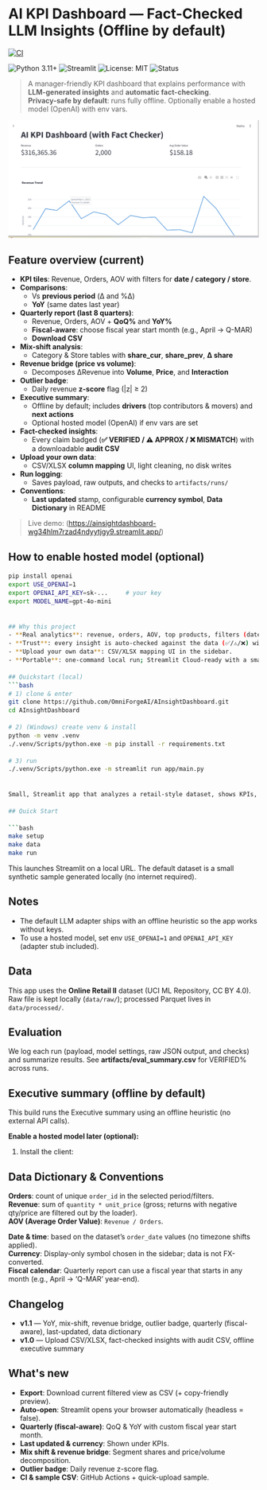 # AI KPI Dashboard — Fact-Checked LLM Insights (Offline by default)

[![CI](https://github.com/OmniForgeAI/AInsightDashboard/actions/workflows/ci.yml/badge.svg)](https://github.com/OmniForgeAI/AInsightDashboard/actions/workflows/ci.yml)

![Python 3.11+](https://img.shields.io/badge/Python-3.11%2B-blue)
![Streamlit](https://img.shields.io/badge/Streamlit-1.x-FF4B4B?logo=streamlit&logoColor=white)
![License: MIT](https://img.shields.io/badge/License-MIT-green)
![Status](https://img.shields.io/badge/Status-Active-brightgreen)

> A manager-friendly KPI dashboard that explains performance with **LLM-generated insights** and **automatic fact-checking**.  
> **Privacy-safe by default**: runs fully offline. Optionally enable a hosted model (OpenAI) with env vars.

<!-- Screenshot -->
<p align="center">
  <img src="artifacts/dashboard_realdata.png" alt="Dashboard screenshot" width="900"/>
</p>

## Feature overview (current)

- **KPI tiles**: Revenue, Orders, AOV with filters for **date / category / store**.
- **Comparisons**: 
  - Vs **previous period** (Δ and %Δ)
  - **YoY** (same dates last year)
- **Quarterly report (last 8 quarters)**:
  - Revenue, Orders, AOV + **QoQ%** and **YoY%**
  - **Fiscal-aware**: choose fiscal year start month (e.g., April → Q-MAR)
  - **Download CSV**
- **Mix-shift analysis**:
  - Category & Store tables with **share_cur**, **share_prev**, **Δ share**
- **Revenue bridge (price vs volume)**:
  - Decomposes ΔRevenue into **Volume**, **Price**, and **Interaction**
- **Outlier badge**:
  - Daily revenue **z-score** flag (|z| ≥ 2)
- **Executive summary**:
  - Offline by default; includes **drivers** (top contributors & movers) and **next actions**
  - Optional hosted model (OpenAI) if env vars are set
- **Fact-checked insights**:
  - Every claim badged (**✅ VERIFIED / ⚠️ APPROX / ❌ MISMATCH**) with a downloadable **audit CSV**
- **Upload your own data**:
  - CSV/XLSX **column mapping** UI, light cleaning, no disk writes
- **Run logging**:
  - Saves payload, raw outputs, and checks to `artifacts/runs/`
- **Conventions**:
  - **Last updated** stamp, configurable **currency symbol**, **Data Dictionary** in README

> Live demo: (https://ainsightdashboard-wg34hlm7rzad4ndyytjgy9.streamlit.app/)

## How to enable hosted model (optional)

```bash
pip install openai
export USE_OPENAI=1
export OPENAI_API_KEY=sk-...     # your key
export MODEL_NAME=gpt-4o-mini


## Why this project
- **Real analytics**: revenue, orders, AOV, top products, filters (date/category/store).
- **Trust**: every insight is auto-checked against the data (✅/⚠️/❌) with an audit CSV.
- **Upload your own data**: CSV/XLSX mapping UI in the sidebar.
- **Portable**: one-command local run; Streamlit Cloud-ready with a small sample dataset.

## Quickstart (local)
```bash
# 1) clone & enter
git clone https://github.com/OmniForgeAI/AInsightDashboard.git
cd AInsightDashboard

# 2) (Windows) create venv & install
python -m venv .venv
./.venv/Scripts/python.exe -m pip install -r requirements.txt

# 3) run
./.venv/Scripts/python.exe -m streamlit run app/main.py


Small, Streamlit app that analyzes a retail-style dataset, shows KPIs, and generates **AI insights** that are **fact-checked** against the data.

## Quick Start

```bash
make setup
make data
make run
```

This launches Streamlit on a local URL. The default dataset is a small synthetic sample generated locally (no internet required).

## Notes
- The default LLM adapter ships with an offline heuristic so the app works without keys.
- To use a hosted model, set env `USE_OPENAI=1` and `OPENAI_API_KEY` (adapter stub included).

## Data
This app uses the **Online Retail II** dataset (UCI ML Repository, CC BY 4.0).  
Raw file is kept locally (`data/raw/`); processed Parquet lives in `data/processed/`.

## Evaluation
We log each run (payload, model settings, raw JSON output, and checks) and summarize results.
See **artifacts/eval_summary.csv** for VERIFIED% across runs.

## Executive summary (offline by default)

This build runs the Executive summary using an offline heuristic (no external API calls).

**Enable a hosted model later (optional):**

1) Install the client:

## Data Dictionary & Conventions

**Orders**: count of unique `order_id` in the selected period/filters.  
**Revenue**: sum of `quantity * unit_price` (gross; returns with negative qty/price are filtered out by the loader).  
**AOV (Average Order Value)**: `Revenue / Orders`.

**Date & time**: based on the dataset’s `order_date` values (no timezone shifts applied).  
**Currency**: Display-only symbol chosen in the sidebar; data is not FX-converted.  
**Fiscal calendar**: Quarterly report can use a fiscal year that starts in any month (e.g., April → ‘Q-MAR’ year-end).

## Changelog
- **v1.1** — YoY, mix-shift, revenue bridge, outlier badge, quarterly (fiscal-aware), last-updated, data dictionary
- **v1.0** — Upload CSV/XLSX, fact-checked insights with audit CSV, offline executive summary


## What's new
- **Export**: Download current filtered view as CSV (+ copy-friendly preview).
- **Auto-open**: Streamlit opens your browser automatically (headless = false).
- **Quarterly (fiscal-aware)**: QoQ & YoY with custom fiscal year start month.
- **Last updated & currency**: Shown under KPIs.
- **Mix shift & revenue bridge**: Segment shares and price/volume decomposition.
- **Outlier badge**: Daily revenue z-score flag.
- **CI & sample CSV**: GitHub Actions + quick-upload sample.
